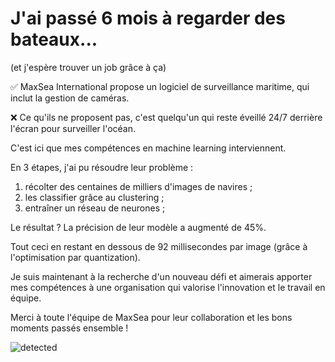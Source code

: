 # J'ai passé 6 mois à regarder des bateaux...

(et j'espère trouver un job grâce à ça)  
  
✅ MaxSea International propose un logiciel de surveillance maritime, qui inclut la gestion de caméras.  
  
❌ Ce qu'ils ne proposent pas, c'est quelqu'un qui reste éveillé 24/7 derrière l'écran pour surveiller l'océan.  
  
C'est ici que mes compétences en machine learning interviennent.  
  
En 3 étapes, j'ai pu résoudre leur problème :  
  
1. récolter des centaines de milliers d'images de navires ;  
2. les classifier grâce au clustering ;  
3. entraîner un réseau de neurones ;  
  
Le résultat ? La précision de leur modèle a augmenté de 45%.  
  
Tout ceci en restant en dessous de 92 millisecondes par image (grâce à l'optimisation par quantization).  
  
Je suis maintenant à la recherche d'un nouveau défi et aimerais apporter mes compétences à une organisation qui valorise l'innovation et le travail en équipe.  
  
Merci à toute l'équipe de MaxSea pour leur collaboration et les bons moments passés ensemble !

![detected](/img/detected.png)
